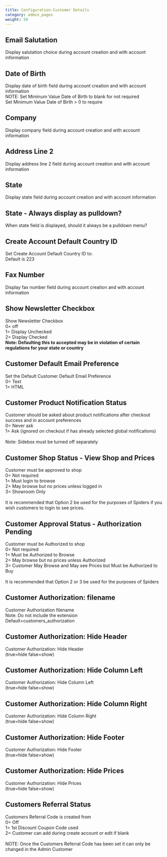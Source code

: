 ```yaml
---
title: Configuration-Customer Details
category: admin_pages
weight: 50 
---
```


<h2 id="email_salutation">Email Salutation</h2>

<div class='indent'>Display salutation choice during account creation and with account information</div>


<h2 id="date_of_birth">Date of Birth</h2>

<div class='indent'>Display date of birth field during account creation and with account information<br />NOTE: Set Minimum Value Date of Birth to blank for not required<br />Set Minimum Value Date of Birth > 0 to require</div>


<h2 id="company">Company</h2>

<div class='indent'>Display company field during account creation and with account information</div>


<h2 id="address_line_2">Address Line 2</h2>

<div class='indent'>Display address line 2 field during account creation and with account information</div>


<h2 id="state">State</h2>

<div class='indent'>Display state field during account creation and with account information</div>


<h2 id="state__always_display_as_pulldown">State - Always display as pulldown?</h2>

<div class='indent'>When state field is displayed, should it always be a pulldown menu?</div>


<h2 id="create_account_default_country_id">Create Account Default Country ID</h2>

<div class='indent'>Set Create Account Default Country ID to:<br />Default is 223</div>


<h2 id="fax_number">Fax Number</h2>

<div class='indent'>Display fax number field during account creation and with account information</div>


<h2 id="show_newsletter_checkbox">Show Newsletter Checkbox</h2>

<div class='indent'>Show Newsletter Checkbox<br />0= off<br />1= Display Unchecked<br />2= Display Checked<br /><strong>Note: Defaulting this to accepted may be in violation of certain regulations for your state or country</strong></div>


<h2 id="customer_default_email_preference">Customer Default Email Preference</h2>

<div class='indent'>Set the Default Customer Default Email Preference<br />0= Text<br />1= HTML<br /></div>


<h2 id="customer_product_notification_status">Customer Product Notification Status</h2>

<div class='indent'>Customer should be asked about product notifications after checkout success and in account preferences<br />0= Never ask<br />1= Ask (ignored on checkout if has already selected global notifications)<br /><br />Note: Sidebox must be turned off separately</div>


<h2 id="customer_shop_status__view_shop_and_prices">Customer Shop Status - View Shop and Prices</h2>

<div class='indent'>Customer must be approved to shop<br />0= Not required<br />1= Must login to browse<br />2= May browse but no prices unless logged in<br />3= Showroom Only<br /><br />It is recommended that Option 2 be used for the purposes of Spiders if you wish customers to login to see prices.</div>


<h2 id="customer_approval_status__authorization_pending">Customer Approval Status - Authorization Pending</h2>

<div class='indent'>Customer must be Authorized to shop<br />0= Not required<br />1= Must be Authorized to Browse<br />2= May browse but no prices unless Authorized<br />3= Customer May Browse and May see Prices but Must be Authorized to Buy<br /><br />It is recommended that Option 2 or 3 be used for the purposes of Spiders</div>


<h2 id="customer_authorization_filename">Customer Authorization: filename</h2>

<div class='indent'>Customer Authorization filename<br />Note: Do not include the extension<br />Default=customers_authorization</div>


<h2 id="customer_authorization_hide_header">Customer Authorization: Hide Header</h2>

<div class='indent'>Customer Authorization: Hide Header <br />(true=hide false=show)</div>


<h2 id="customer_authorization_hide_column_left">Customer Authorization: Hide Column Left</h2>

<div class='indent'>Customer Authorization: Hide Column Left <br />(true=hide false=show)</div>


<h2 id="customer_authorization_hide_column_right">Customer Authorization: Hide Column Right</h2>

<div class='indent'>Customer Authorization: Hide Column Right <br />(true=hide false=show)</div>


<h2 id="customer_authorization_hide_footer">Customer Authorization: Hide Footer</h2>

<div class='indent'>Customer Authorization: Hide Footer <br />(true=hide false=show)</div>


<h2 id="customer_authorization_hide_prices">Customer Authorization: Hide Prices</h2>

<div class='indent'>Customer Authorization: Hide Prices <br />(true=hide false=show)</div>


<h2 id="customers_referral_status">Customers Referral Status</h2>

<div class='indent'>Customers Referral Code is created from<br />0= Off<br />1= 1st Discount Coupon Code used<br />2= Customer can add during create account or edit if blank<br /><br />NOTE: Once the Customers Referral Code has been set it can only be changed in the Admin Customer</div>


